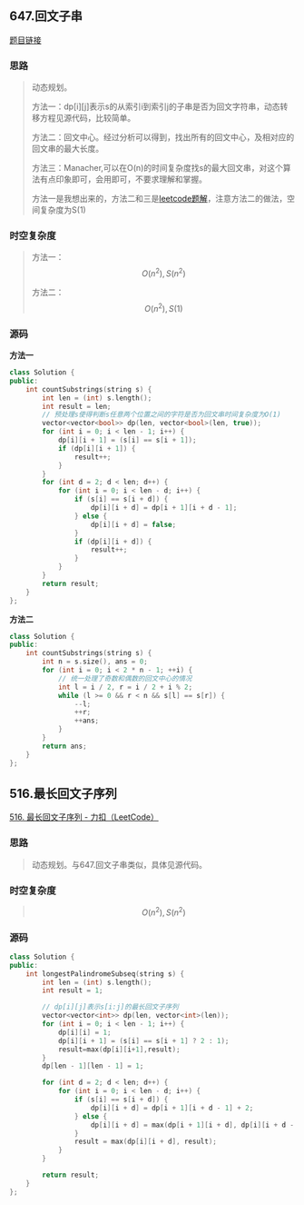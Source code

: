 ## 647.回文子串

[题目链接](https://leetcode.cn/problems/palindromic-substrings/description/)

### 思路

> 动态规划。
>
> 方法一：dp\[i][j]表示s的从索引i到索引j的子串是否为回文字符串，动态转移方程见源代码，比较简单。
>
> 方法二：回文中心。经过分析可以得到，找出所有的回文中心，及相对应的回文串的最大长度。
>
> 方法三：Manacher,可以在O(n)的时间复杂度找s的最大回文串，对这个算法有点印象即可，会用即可，不要求理解和掌握。
>
> 方法一是我想出来的，方法二和三是[leetcode题解](https://leetcode.cn/problems/palindromic-substrings/solutions/379987/hui-wen-zi-chuan-by-leetcode-solution/)，注意方法二的做法，空间复杂度为S(1)

### 时空复杂度

> 方法一：$$O(n^2),S(n^2)$$
>
> 方法二：$$O(n^2),S(1)$$

### 源码

**方法一**

```C++
class Solution {
public:
    int countSubstrings(string s) {
        int len = (int) s.length();
        int result = len;
        // 预处理s使得判断s任意两个位置之间的字符是否为回文串时间复杂度为O(1)
        vector<vector<bool>> dp(len, vector<bool>(len, true));
        for (int i = 0; i < len - 1; i++) {
            dp[i][i + 1] = (s[i] == s[i + 1]);
            if (dp[i][i + 1]) {
                result++;
            }
        }
        for (int d = 2; d < len; d++) {
            for (int i = 0; i < len - d; i++) {
                if (s[i] == s[i + d]) {
                    dp[i][i + d] = dp[i + 1][i + d - 1];
                } else {
                    dp[i][i + d] = false;
                }
                if (dp[i][i + d]) {
                    result++;
                }
            }
        }
        return result;
    }
};
```

**方法二**

```C++
class Solution {
public:
    int countSubstrings(string s) {
        int n = s.size(), ans = 0;
        for (int i = 0; i < 2 * n - 1; ++i) {
            // 统一处理了奇数和偶数的回文中心的情况
            int l = i / 2, r = i / 2 + i % 2;
            while (l >= 0 && r < n && s[l] == s[r]) {
                --l;
                ++r;
                ++ans;
            }
        }
        return ans;
    }
};
```



## 516.最长回文子序列

[516. 最长回文子序列 - 力扣（LeetCode）](https://leetcode.cn/problems/longest-palindromic-subsequence/)

### 思路

> 动态规划。与647.回文子串类似，具体见源代码。

### 时空复杂度

> $$O(n^2),S(n^2)$$

### 源码

```C++
class Solution {
public:
    int longestPalindromeSubseq(string s) {
        int len = (int) s.length();
        int result = 1;

        // dp[i][j]表示s[i:j]的最长回文子序列
        vector<vector<int>> dp(len, vector<int>(len));
        for (int i = 0; i < len - 1; i++) {
            dp[i][i] = 1;
            dp[i][i + 1] = (s[i] == s[i + 1] ? 2 : 1);
            result=max(dp[i][i+1],result);
        }
        dp[len - 1][len - 1] = 1;

        for (int d = 2; d < len; d++) {
            for (int i = 0; i < len - d; i++) {
                if (s[i] == s[i + d]) {
                    dp[i][i + d] = dp[i + 1][i + d - 1] + 2;
                } else {
                    dp[i][i + d] = max(dp[i + 1][i + d], dp[i][i + d - 1]);
                }
                result = max(dp[i][i + d], result);
            }
        }

        return result;
    }
};
```

